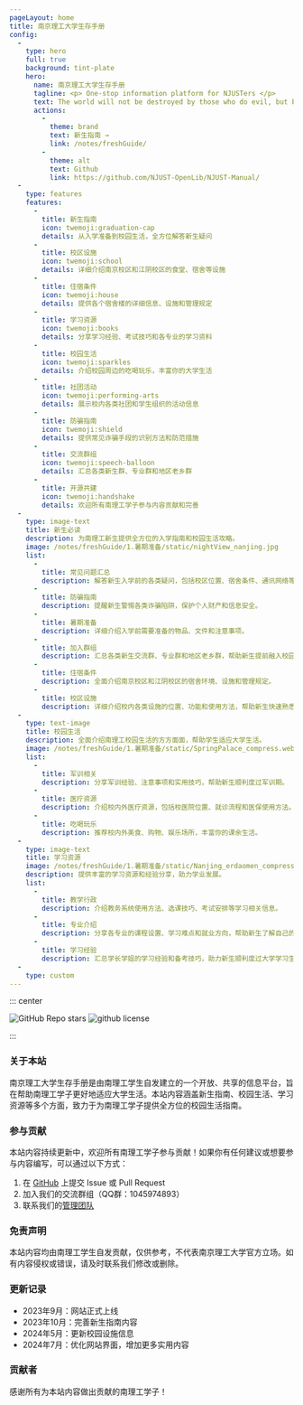 ```yaml
---
pageLayout: home
title: 南京理工大学生存手册
config:
  -
    type: hero
    full: true
    background: tint-plate
    hero:
      name: 南京理工大学生存手册
      tagline: <p> One-stop information platform for NJUSTers </p>
      text: The world will not be destroyed by those who do evil, but by those who watch them without doing anything.
      actions:
        -
          theme: brand
          text: 新生指南 →
          link: /notes/freshGuide/
        -
          theme: alt
          text: Github
          link: https://github.com/NJUST-OpenLib/NJUST-Manual/
  -
    type: features
    features:
      -
        title: 新生指南
        icon: twemoji:graduation-cap
        details: 从入学准备到校园生活，全方位解答新生疑问
      -
        title: 校区设施
        icon: twemoji:school
        details: 详细介绍南京校区和江阴校区的食堂、宿舍等设施
      -
        title: 住宿条件
        icon: twemoji:house
        details: 提供各个宿舍楼的详细信息、设施和管理规定
      -
        title: 学习资源
        icon: twemoji:books
        details: 分享学习经验、考试技巧和各专业的学习资料
      -
        title: 校园生活
        icon: twemoji:sparkles
        details: 介绍校园周边的吃喝玩乐，丰富你的大学生活
      -
        title: 社团活动
        icon: twemoji:performing-arts
        details: 展示校内各类社团和学生组织的活动信息
      -
        title: 防骗指南
        icon: twemoji:shield
        details: 提供常见诈骗手段的识别方法和防范措施
      -
        title: 交流群组
        icon: twemoji:speech-balloon
        details: 汇总各类新生群、专业群和地区老乡群
      -
        title: 开源共建
        icon: twemoji:handshake
        details: 欢迎所有南理工学子参与内容贡献和完善
  -
    type: image-text
    title: 新生必读
    description: 为南理工新生提供全方位的入学指南和校园生活攻略。
    image: /notes/freshGuide/1.暑期准备/static/nightView_nanjing.jpg
    list:
      -
        title: 常见问题汇总
        description: 解答新生入学前的各类疑问，包括校区位置、宿舍条件、通讯网络等。
      -
        title: 防骗指南
        description: 提醒新生警惕各类诈骗陷阱，保护个人财产和信息安全。
      -
        title: 暑期准备
        description: 详细介绍入学前需要准备的物品、文件和注意事项。
      -
        title: 加入群组
        description: 汇总各类新生交流群、专业群和地区老乡群，帮助新生提前融入校园。
      -
        title: 住宿条件
        description: 全面介绍南京校区和江阴校区的宿舍环境、设施和管理规定。
      -
        title: 校区设施
        description: 详细介绍校内各类设施的位置、功能和使用方法，帮助新生快速熟悉校园。
  -
    type: text-image
    title: 校园生活
    description: 全面介绍南理工校园生活的方方面面，帮助学生适应大学生活。
    image: /notes/freshGuide/1.暑期准备/static/SpringPalace_compress.webp
    list:
      -
        title: 军训相关
        description: 分享军训经验、注意事项和实用技巧，帮助新生顺利度过军训期。
      -
        title: 医疗资源
        description: 介绍校内外医疗资源，包括校医院位置、就诊流程和医保使用方法。
      -
        title: 吃喝玩乐
        description: 推荐校内外美食、购物、娱乐场所，丰富你的课余生活。
  -
    type: image-text
    title: 学习资源
    image: /notes/freshGuide/1.暑期准备/static/Nanjing_erdaomen_compress.webp
    description: 提供丰富的学习资源和经验分享，助力学业发展。
    list:
      -
        title: 教学行政
        description: 介绍教务系统使用方法、选课技巧、考试安排等学习相关信息。
      -
        title: 专业介绍
        description: 分享各专业的课程设置、学习难点和就业方向，帮助新生了解自己的专业。
      -
        title: 学习经验
        description: 汇总学长学姐的学习经验和备考技巧，助力新生顺利度过大学学习生活。
  -
    type: custom
---
```


<div style="max-width: 960px;margin:0 auto;" class="home-custom-content">

::: center

![GitHub Repo stars](https://img.shields.io/github/stars/NJUST-OpenLib/NJUST-Manual)
![github license](https://img.shields.io/github/license/NJUST-OpenLib/NJUST-Manual?color=32A9C3&labelColor=1B3C4A)

:::

### 关于本站

南京理工大学生存手册是由南理工学生自发建立的一个开放、共享的信息平台，旨在帮助南理工学子更好地适应大学生活。本站内容涵盖新生指南、校园生活、学习资源等多个方面，致力于为南理工学子提供全方位的校园生活指南。

### 参与贡献

本站内容持续更新中，欢迎所有南理工学子参与贡献！如果你有任何建议或想要参与内容编写，可以通过以下方式：

1. 在 [GitHub](https://github.com/NJUST-OpenLib/NJUST-Manual/) 上提交 Issue 或 Pull Request
2. 加入我们的交流群组（QQ群：1045974893）
3. 联系我们的[管理团队](/关于我们/contact)

### 免责声明

本站内容均由南理工学生自发贡献，仅供参考，不代表南京理工大学官方立场。如有内容侵权或错误，请及时联系我们修改或删除。

### 更新记录

- 2023年9月：网站正式上线
- 2023年10月：完善新生指南内容
- 2024年5月：更新校园设施信息
- 2024年7月：优化网站界面，增加更多实用内容

### 贡献者

感谢所有为本站内容做出贡献的南理工学子！

</div>

<style>
.home-custom-content img {
  cursor: default !important;
}
</style>

<script setup>
// import Contributors from '../components/Contributors.vue'
</script>